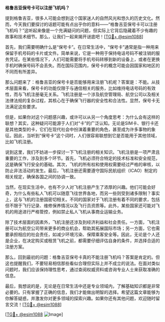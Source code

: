 **格鲁吉亚保号卡可以注册飞机吗？**

提到格鲁吉亚，很多人可能会想到这个国家迷人的自然风光和悠久的历史文化。然而，今天我们要探讨的话题可能有点出乎你的意料——“格鲁吉亚保号卡可以注册飞机吗？”这听起来像是一个充满疑问的问题，但实际上它背后隐藏着不少有趣的故事和技术细节。那么，让我们一起来揭开谜底吧！[[TG💪+ @esim1088](https://t.me/s/esim1088)]

首先，我们需要明确什么是“保号卡”。在日常生活中，“保号卡”通常是指一种用来保留手机号码的卡片或文件。简单来说，它是一种用于保持电话号码不被注销的服务凭证。在某些情况下，人们可能需要将手机号码转移到新的设备上，或者在更换手机时确保号码不会丢失。而在国际范围内，保号卡的概念可能会因国家和地区的不同而有所差异。

那么问题来了：格鲁吉亚的保号卡是否能够用来注册飞机呢？答案是：不能。从技术层面来看，保号卡的功能仅限于与通信相关的服务，比如维持电话号码的有效性，而与飞机注册毫无关系。飞机注册是一个涉及航空管理局、航空公司以及相关法律法规的复杂过程，其核心在于确保飞行器的安全性和合法性。显然，保号卡无法满足这些要求。

但是，如果你对这个问题感兴趣，或许可以从另一个角度思考：为什么会有这样的联想？其实，这种疑问可能源于人们对“卡”的广泛认知。无论是SIM卡、银行卡还是其他类型的卡，它们在现代社会中扮演着重要的角色，甚至成为许多事物的象征。因此，当听到“保号卡”这个词时，人们很容易联想到它是否能用于其他领域，比如飞机注册。

说到这里，我们不妨进一步探讨一下飞机注册的相关知识。飞机注册是一项严肃且重要的工作，涉及到多个环节。首先，飞机必须符合特定的技术标准和安全规范，这是确保飞行安全的基础。其次，飞机的所有权和使用权需要经过严格的审核，以防止非法活动的发生。最后，飞机注册还需要遵守国际民航组织（ICAO）制定的相关规定，确保各国之间的协调一致。

当然，在现实生活中，也有不少人对飞机注册产生了浓厚的兴趣。他们可能会好奇，为什么有些私人飞机可以随意飞往世界各地，而另一些则受到诸多限制？事实上，这与飞机的注册国密切相关。不同的国家对于飞机注册有着不同的要求，包括但不限于飞行记录、维修保养情况以及飞行员资质等。此外，某些国家还可能对飞机的用途进行严格管控，例如禁止私人飞机从事商业运输业务。

除了技术层面的因素外，飞机注册还涉及到经济利益和社会责任。一方面，飞机注册可以为航空公司带来更多的商业机会，帮助其拓展国际市场；另一方面，它也需要承担相应的社会责任，如减少环境污染、保障乘客安全等。因此，无论是个人还是企业，在决定购买或租赁飞机之前，都需要仔细评估自身的条件，并选择合适的注册方案。

那么，回到最初的问题：格鲁吉亚保号卡真的不能注册飞机吗？答案是肯定的。但这也提醒我们，不要轻易相信那些看似合理但实际上并不成立的说法。在面对类似问题时，我们应该保持理性思考，通过查阅权威资料或咨询专业人士来获取准确的信息。

最后，我想说的是，无论是在日常生活中还是专业领域内，了解基础知识都是非常必要的。只有掌握了正确的信息，我们才能做出明智的选择。希望这篇文章能够为你解答疑惑，并激发你对更多领域的探索兴趣。如果你还有其他问题，欢迎随时留言交流！[[TG💪+ @esim1088](https://t.me/s/esim1088)]

[[TG💪+ @esim1088](https://t.me/s/esim1088) ![Image](https://i.postimg.cc/4NQfJmqS/Snipaste-2025-05-13-00-14-12.png)]